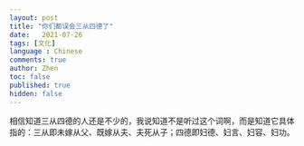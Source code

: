 ```yaml
---
layout: post
title: "你们都误会三从四德了"
date:   2021-07-26
tags: [文化]
language : Chinese
comments: true
author: Zhen
toc: false
published: true
hidden: false
---
```

相信知道三从四德的人还是不少的，我说知道不是听过这个词啊，而是知道它具体指的：三从即未嫁从父、既嫁从夫、夫死从子；四德即妇德、妇言、妇容、妇功。
<!--stackedit_data:
eyJoaXN0b3J5IjpbLTUwMDcyMTgxXX0=
-->